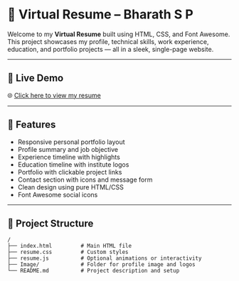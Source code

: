# 💼 Virtual Resume – Bharath S P

Welcome to my **Virtual Resume** built using HTML, CSS, and Font Awesome. This project showcases my profile, technical skills, work experience, education, and portfolio projects — all in a sleek, single-page website.

---

## 🔗 Live Demo

🌐 [Click here to view my resume](https://bharathsp.github.io/Build-Your-Virtual-Resume/)

---

## 📌 Features

- Responsive personal portfolio layout
- Profile summary and job objective
- Experience timeline with highlights
- Education timeline with institute logos
- Portfolio with clickable project links
- Contact section with icons and message form
- Clean design using pure HTML/CSS
- Font Awesome social icons

---

## 📂 Project Structure

```plaintext
/
├── index.html         # Main HTML file
├── resume.css         # Custom styles
├── resume.js          # Optional animations or interactivity
├── Image/             # Folder for profile image and logos
└── README.md          # Project description and setup
